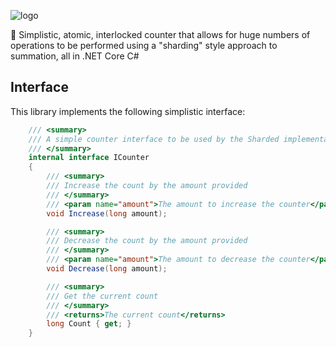 ![logo](https://raw.githubusercontent.com/Jac21/ShardedCounter.Core/master/media/logo.png)

🎰 Simplistic, atomic, interlocked counter that allows for huge numbers of operations to be performed using a "sharding" style approach to summation, all in .NET Core C#

## Interface
This library implements the following simplistic interface:

```csharp
    /// <summary>
    /// A simple counter interface to be used by the Sharded implementation
    /// </summary>
    internal interface ICounter
    {
        /// <summary>
        /// Increase the count by the amount provided
        /// </summary>
        /// <param name="amount">The amount to increase the counter</param>
        void Increase(long amount);

        /// <summary>
        /// Decrease the count by the amount provided
        /// </summary>
        /// <param name="amount">The amount to decrease the counter</param>
        void Decrease(long amount);

        /// <summary>
        /// Get the current count
        /// </summary>
        /// <returns>The current count</returns>
        long Count { get; }
    }
```
